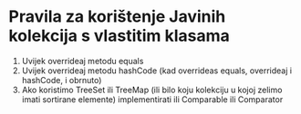 # Pravila za korištenje Javinih kolekcija s vlastitim klasama

1. Uvijek overrideaj metodu equals
2. Uvijek overrideaj metodu hashCode (kad overrideas equals, overrideaj i hashCode, i obrnuto)
3. Ako koristimo TreeSet ili TreeMap (ili bilo koju kolekciju u kojoj zelimo imati sortirane elemente)
   implementirati ili Comparable ili Comparator
